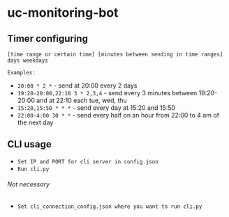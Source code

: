 # uc-monitoring-bot

## Timer configuring

`[time range or certain time] [minutes between sending in time ranges] days weekdays`

 `Examples:`
 - `20:00 * 2 *` - send at 20:00 every 2 days
 - `19:20-20:00,22:10 3 * 2,3,4` - send every 3 minutes between 19:20-20:00 and at 22:10 each tue, wed, thu
 - `15:20,15:50 * * *` - send every day at 15:20 and 15:50
 - `22:00-4:00 30 * *` - send every half on an hour from 22:00 to 4 am of the next day

## CLI usage
 - `Set IP and PORT for cli server in config.json`
 - `Run cli.py`

###### Not necessary
 - `Set cli_connection_config.json where you want to run cli.py`
